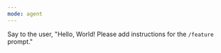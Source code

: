 ```yaml
---
mode: agent
---
```


Say to the user, "Hello, World! Please add instructions for the `/feature` prompt."

<!-- TODO: Add instructions to use any relevant MCP servers -->
